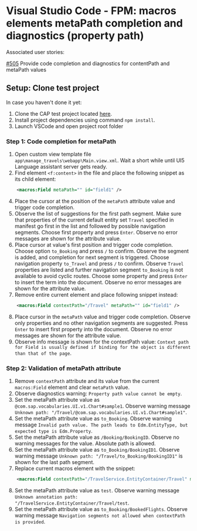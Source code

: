 # Visual Studio Code - FPM: macros elements metaPath completion and diagnostics (property path)

Associated user stories:

[#505](https://github.com/SAP/ui5-language-assistant/issues/505) Provide code completion and diagnostics for contentPath and metaPath values

## **Setup**: Clone test project

In case you haven't done it yet:

1. Clone the CAP test project located [here](./project/flight/cap).
2. Install project dependencies using command `npm install`.
3. Launch VSCode and open project root folder

### **Step 1**: Code completion for metaPath

1. Open custom view template file `app\manage_travels\webapp\Main.view.xml`. Wait a short while until UI5 Language assistant server gets ready.
2. Find element `<f:content>` in the file and place the following snippet as its child element:

```XML
    <macros:Field metaPath="" id="field1" />
```

4. Place the cursor at the position of the `metaPath` attribute value and trigger code completion.
5. Observe the list of suggestions for the first path segment. Make sure that properties of the current default entity set `Travel` specified in manifest go first in the list and followed by possible navigation segments. Choose first property and press `Enter`. Observe no error messages are shown for the attribute value.
6. Place cursor at value's first position and trigger code completion. Choose option `to_Booking` and press `/` to confirm. Observe the segment is added, and completion for next segment is triggered. Choose navigation property `to_Travel` and press `/` to confirm. Observe `Travel` properties are listed and further navigation segment `to_Booking` is not available to avoid cyclic routes. Choose some property and press `Enter` to insert the term into the document. Observe no error messages are shown for the attribute value.
7. Remove entire current element and place following snippet instead:

```XML
    <macros:Field contextPath="/Travel" metaPath="" id="field1" />
```

8. Place cursor in the `metaPath` value and trigger code completion. Observe only properties and no other navigation segments are suggested. Press `Enter` to insert first property into the document. Observe no error messages are shown for the attribute value.
9. Observe info message is shown for the contextPath value: `Context path for Field is usually defined if binding for the object is different than that of the page`.

### **Step 2**: Validation of metaPath attribute

1. Remove `contextPath` attribute and its value from the current `macros:Field` element and clear `metaPath` value.
2. Observe diagnostics warning: `Property path value cannot be empty`.
3. Set the metaPath attribute value as `@com.sap.vocabularies.UI.v1.Chart#sample1`. Observe warning message `Unknown path: "/Travel/@com.sap.vocabularies.UI.v1.Chart#sample1"`.
4. Set the metaPath attribute value as `to_Booking`. Observe warning message `Invalid path value. The path leads to Edm.EntityType, but expected type is Edm.Property`.
5. Set the metaPath attribute value as `/Booking/BookingID`. Observe no warning messages for the value. Absolute path is allowed.
6. Set the metaPath attribute value as `to_Booking/BookingID1`. Observe warning message `Unknown path: "/Travel/to_Booking/BookingID1"` is shown for the last path segment.
7. Replace current macros element with the snippet:

```XML
    <macros:Field contextPath="/TravelService.EntityContainer/Travel" metaPath="" id="field1" />
```

8. Set the metaPath attribute value as `test`. Observe warning message `Unknown annotation path: "/TravelService.EntityContainer/Travel/test`.
9. Set the metaPath attribute value as `to_Booking/BookedFlights`. Observe warning message `Navigation segments not allowed when contextPath is provided`.

